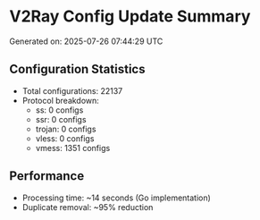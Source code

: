 # V2Ray Config Update Summary
Generated on: 2025-07-26 07:44:29 UTC

## Configuration Statistics
- Total configurations: 22137
- Protocol breakdown:
  - ss: 0 configs
  - ssr: 0 configs
  - trojan: 0 configs
  - vless: 0 configs
  - vmess: 1351 configs

## Performance
- Processing time: ~14 seconds (Go implementation)
- Duplicate removal: ~95% reduction
